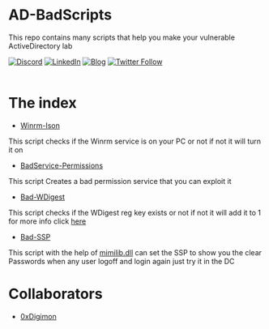 # AD-BadScripts

This repo contains many scripts that help you make your vulnerable ActiveDirectory lab 

[![Discord](https://img.shields.io/discord/716165691383873536?style=plastic&logo=discord)](https://discord.gg/5y3Z4QkF)
[![LinkedIn](https://img.shields.io/badge/Linkedin-blue?style=plastic&logo=linkedin&logoColor=#0A66C2)](https://www.linkedin.com/in/fadymoheb/)
[![Blog](https://img.shields.io/badge/Blog-Read%20me-orange?style=plastic&logo=wordpress)](https://n1nj10.gitbook.io/n1nj10/)
[![Twitter Follow](https://img.shields.io/twitter/follow/discoverscripts.svg?style=social&label=Follow)](https://twitter.com/FadyMo7eb)

<img src="https://user-images.githubusercontent.com/71278733/172068867-ba3de80b-dc63-44c0-a31b-0ba74c244163.gif" align="center" width="1000" height="3">

<h1>The index </h1>

- [Winrm-Ison](https://github.com/N1NJ10/AD-BadScripts/blob/main/Winrm-Ison.ps1)
  
This script checks if the Winrm service is on your PC or not if not it will turn it on

- [BadService-Permissions](https://github.com/N1NJ10/AD-BadScripts/blob/main/BadService-Permissions.ps1)
  
This script Creates a bad permission service that you can exploit it

- [Bad-WDigest](https://github.com/N1NJ10/AD-BadScripts/blob/main/Bad-WDigest.ps1)

 This script checks if the WDigest reg key exists or not if not it will add it to 1 for more info click <a href="https://adsecurity.org/?page_id=1821">here</a>

- [Bad-SSP](https://github.com/N1NJ10/AD-BadScripts/blob/main/Bad-SSP.ps1)
  
This script with the help of <a href="https://github.com/ParrotSec/mimikatz/tree/master/x64">mimilib.dll</a> can set the SSP to show you the clear Passwords when any user logoff and login again just try it in the DC 


<h1>Collaborators</h1>

- [0xDigimon](https://github.com/0xDigimon)
